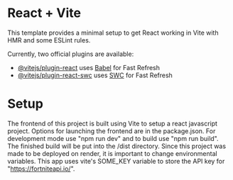 # React + Vite

This template provides a minimal setup to get React working in Vite with HMR and some ESLint rules.

Currently, two official plugins are available:

- [@vitejs/plugin-react](https://github.com/vitejs/vite-plugin-react/blob/main/packages/plugin-react/README.md) uses [Babel](https://babeljs.io/) for Fast Refresh
- [@vitejs/plugin-react-swc](https://github.com/vitejs/vite-plugin-react-swc) uses [SWC](https://swc.rs/) for Fast Refresh


# Setup
The frontend of this project is built using Vite to setup a react javascript project. Options for launching
the frontend are in the package.json. For development mode use "npm run dev" and to build use "npm run build".
The finished build will be put into the /dist directory. Since this project was made to be deployed on render,
it is important to change environmental variables. This app uses vite's SOME_KEY variable to store the API key
for "https://fortniteapi.io/".